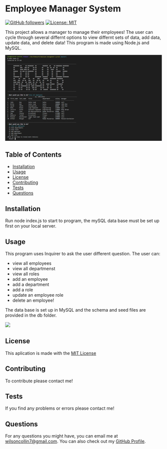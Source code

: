 # Employee Manager System 
  [![GitHub followers](https://img.shields.io/github/followers/wilsoncollin7.svg?style=social&label=Follow&maxAge=2592000)](https://github.com/wilsoncollin7?tab=followers) [![License: MIT](https://img.shields.io/badge/License-MIT-yellow.svg)](https://opensource.org/licenses/MIT)

  This project allows a manager to manage their employees! The user can cycle through several differnt options to view differnt sets of data, add data, update data, and delete data! This program is made using Node.js and MySQL.

  <img src="./assets/photos/code.JPG">

  ## Table of Contents

  - [Installation](#installation)
  - [Usage](#usage)
  - [License](#license)
  - [Contributing](#contributing)
  - [Tests](#tests)
  - [Questions](#questions)

  ## Installation

  Run node index.js to start to program, the mySQL data base must be set up first on your local server.

  ## Usage

  This program uses Inquirer to ask the user different question. The user can: 

  - view all employees
  - view all departmenst
  - view all roles 
  - add an employee
  - add a department
  - add a role
  - update an employee role
  - delete an employee!
  
  The data base is set up in MySQL and the schema and seed files are provided in the db folder.

  <img src="./assets/photos/working.gif">

  ## License

  This aplication is made with the [MIT License](https://opensource.org/licenses/MIT)

  ## Contributing

  To contribute please contact me!

  ## Tests

  If you find any problems or errors please contact me!

  ## Questions

  For any questions you might have, you can email me at wilsoncollin7@gmail.com. You can also check out my [GitHub Profile](https://github.com/wilsoncollin7).

